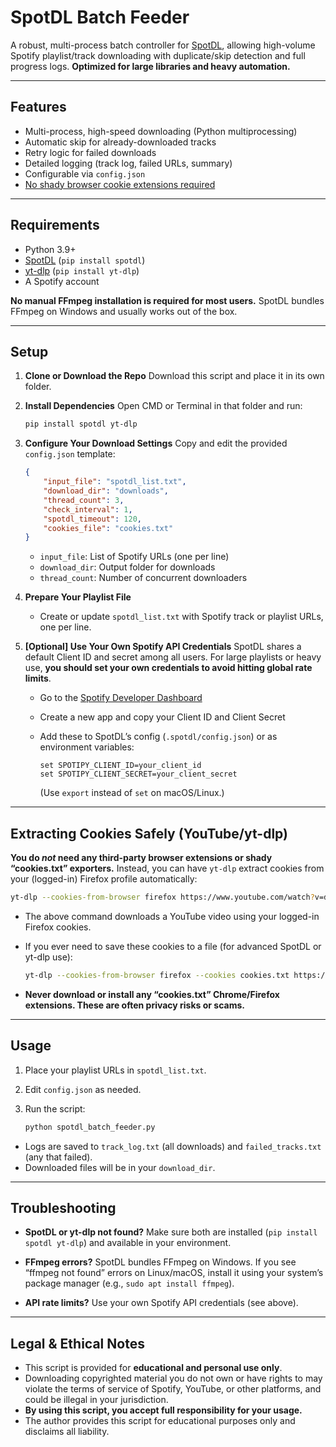 # SpotDL Batch Feeder

A robust, multi-process batch controller for [SpotDL](https://github.com/spotDL/spotify-downloader), allowing high-volume Spotify playlist/track downloading with duplicate/skip detection and full progress logs.
**Optimized for large libraries and heavy automation.**

---

## Features

* Multi-process, high-speed downloading (Python multiprocessing)
* Automatic skip for already-downloaded tracks
* Retry logic for failed downloads
* Detailed logging (track log, failed URLs, summary)
* Configurable via `config.json`
* [No shady browser cookie extensions required](#extracting-cookies-safely)

---

## Requirements

* Python 3.9+
* [SpotDL](https://github.com/spotDL/spotify-downloader) (`pip install spotdl`)
* [yt-dlp](https://github.com/yt-dlp/yt-dlp) (`pip install yt-dlp`)
* A Spotify account

**No manual FFmpeg installation is required for most users.**
SpotDL bundles FFmpeg on Windows and usually works out of the box.

---

## Setup

1. **Clone or Download the Repo**
   Download this script and place it in its own folder.

2. **Install Dependencies**
   Open CMD or Terminal in that folder and run:

   ```sh
   pip install spotdl yt-dlp
   ```

3. **Configure Your Download Settings**
   Copy and edit the provided `config.json` template:

   ```json
   {
       "input_file": "spotdl_list.txt",
       "download_dir": "downloads",
       "thread_count": 3,
       "check_interval": 1,
       "spotdl_timeout": 120,
       "cookies_file": "cookies.txt"
   }
   ```

   * `input_file`: List of Spotify URLs (one per line)
   * `download_dir`: Output folder for downloads
   * `thread_count`: Number of concurrent downloaders

4. **Prepare Your Playlist File**

   * Create or update `spotdl_list.txt` with Spotify track or playlist URLs, one per line.

5. **\[Optional] Use Your Own Spotify API Credentials**
   SpotDL shares a default Client ID and secret among all users. For large playlists or heavy use,
   **you should set your own credentials to avoid hitting global rate limits**.

   * Go to the [Spotify Developer Dashboard](https://developer.spotify.com/dashboard)
   * Create a new app and copy your Client ID and Client Secret
   * Add these to SpotDL’s config (`.spotdl/config.json`) or as environment variables:

     ```
     set SPOTIPY_CLIENT_ID=your_client_id
     set SPOTIPY_CLIENT_SECRET=your_client_secret
     ```

     (Use `export` instead of `set` on macOS/Linux.)

---

## Extracting Cookies Safely (YouTube/yt-dlp)

**You do *not* need any third-party browser extensions or shady “cookies.txt” exporters.**
Instead, you can have `yt-dlp` extract cookies from your (logged-in) Firefox profile automatically:

```sh
yt-dlp --cookies-from-browser firefox https://www.youtube.com/watch?v=dQw4w9WgXcQ
```

* The above command downloads a YouTube video using your logged-in Firefox cookies.
* If you ever need to save these cookies to a file (for advanced SpotDL or yt-dlp use):

  ```sh
  yt-dlp --cookies-from-browser firefox --cookies cookies.txt https://www.youtube.com/watch?v=...
  ```
* **Never download or install any “cookies.txt” Chrome/Firefox extensions.
  These are often privacy risks or scams.**

---

## Usage

1. Place your playlist URLs in `spotdl_list.txt`.
2. Edit `config.json` as needed.
3. Run the script:

   ```sh
   python spotdl_batch_feeder.py
   ```

* Logs are saved to `track_log.txt` (all downloads) and `failed_tracks.txt` (any that failed).
* Downloaded files will be in your `download_dir`.

---

## Troubleshooting

* **SpotDL or yt-dlp not found?**
  Make sure both are installed (`pip install spotdl yt-dlp`) and available in your environment.

* **FFmpeg errors?**
  SpotDL bundles FFmpeg on Windows. If you see “ffmpeg not found” errors on Linux/macOS,
  install it using your system’s package manager (e.g., `sudo apt install ffmpeg`).

* **API rate limits?**
  Use your own Spotify API credentials (see above).

---

## Legal & Ethical Notes

- This script is provided for **educational and personal use only**.
- Downloading copyrighted material you do not own or have rights to may violate the terms of service of Spotify, YouTube, or other platforms, and could be illegal in your jurisdiction.
- **By using this script, you accept full responsibility for your usage.**
- The author provides this script for educational purposes only and disclaims all liability.